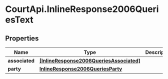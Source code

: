 # CourtApi.InlineResponse2006QueriesText

## Properties
Name | Type | Description | Notes
------------ | ------------- | ------------- | -------------
**associated** | [**[InlineResponse2006QueriesAssociated]**](InlineResponse2006QueriesAssociated.md) |  | [optional] 
**party** | [**InlineResponse2006QueriesParty**](InlineResponse2006QueriesParty.md) |  | [optional] 



